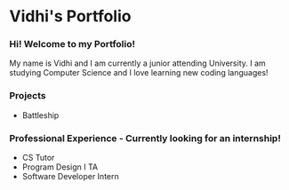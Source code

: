 # Vidhi's Portfolio

### Hi! Welcome to my Portfolio!
My name is Vidhi and I am currently a junior attending University. I am studying Computer Science and I love learning new coding languages!

### Projects

- Battleship


### Professional Experience - Currently looking for an internship!
- CS Tutor
- Program Design I TA
- Software Developer Intern
